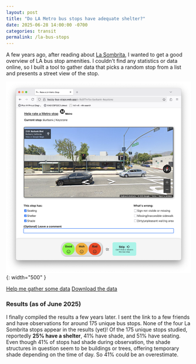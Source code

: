 ```yaml
---
layout: post
title: "Do LA Metro bus stops have adequate shelter?"
date: 2025-06-28 14:00:00 -0700
categories: transit
permalink: /la-bus-stops
---
```


A few years ago, after reading about [La Sombrita](https://en.wikipedia.org/wiki/La_Sombrita), I wanted to get a good overview of LA bus stop amenities. I couldn't find any statistics or data online, so I built a tool to gather data that picks a random stop from a list and presents a street view of the stop.

![the rate a stop UX](/assets/rate_a_stop.png){: width="500" }

[Help me gather some data](https://buzzy-bus-stops.web.app)
[Download the data](https://buzzy-bus-stops.web.app/summary)

### Results (as of June 2025)
I finally compiled the results a few years later. I sent the link to a few friends and have observations for around 175 unique bus stops. None of the four La Sombrita stops appear in the results (yet)! Of the 175 unique stops studied, reportedly **25% have a shelter**, 41% have shade, and 51% have seating. Even though 41% of stops had shade during observation, the shade structures in question seem to be buildings or trees, offering temporary shade depending on the time of day. So 41% could be an overestimate.